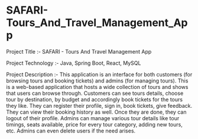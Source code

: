 # SAFARI-Tours_And_Travel_Management_App

Project Title :- SAFARI - Tours And Travel Management App

Project Technology :- Java, Spring Boot, React, MySQL

Project Description :-
This application is an interface for both customers (for browsing tours and booking tickets) and admins (for managing tours). This is a web-based application that hosts a wide collection of tours and shows that users can browse through.
Customers can see tours details, choose tour by destination, by budget and accordingly book tickets for the tours they like. They can register their profile, sign in, book tickets, give feedback. They can view their booking history as well. Once they are done, they can logout of their profile.
Admins can manage various tour details like tour timings, seats available, price for every tour category, adding new tours, etc. Admins can even delete users if the need arises.
